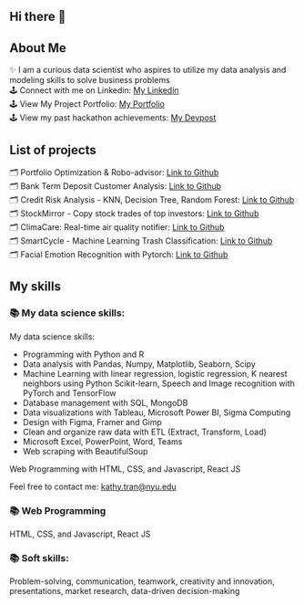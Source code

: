 ## Hi there 👋<br>
## About Me
✨ I am a curious data scientist who aspires to utilize my data analysis and modeling skills to solve business problems<br>
🕹 Connect with me on Linkedin: [My Linkedin](https://www.linkedin.com/in/kathy-tran-834577278/)<br>
🕹 View My Project Portfolio: [My Portfolio](https://kathytran88.github.io/)<br>
🕹 View my past hackathon achievements: [My Devpost](https://devpost.com/kathyngananhtran?ref_content=user-portfolio&ref_feature=portfolio&ref_medium=global-nav)<br>

## List of projects
🗂 Portfolio Optimization & Robo-advisor: [Link to Github](https://github.com/kathytran88/portfolio_optimization_and_robo_advisor)<br>
🗂 Bank Term Deposit Customer Analysis: [Link to Github](https://github.com/kathytran88/bank_term_deposit_analysis)<br>
🗂 Credit Risk Analysis - KNN, Decision Tree, Random Forest: [Link to Github](https://github.com/kathytran88/Credit_Risk_Analysis)<br>
🗂 StockMirror - Copy stock trades of top investors: [Link to Github](https://github.com/kathytran88/StockMirror)<br>
🗂 ClimaCare: Real-time air quality notifier: [Link to Github](https://github.com/SewonKim0/ClimaCare)<br>
🗂 SmartCycle - Machine Learning Trash Classification: [Link to Github](https://github.com/SnazzyBeatle115/Smartcycle)<br>
🗂 Facial Emotion Recognition with Pytorch: [Link to Github](https://github.com/kathytran88/face_emotion_recognition)<br>

## My skills
### 📚 My data science skills:
My data science skills:
- Programming with Python and R
- Data analysis with Pandas, Numpy, Matplotlib, Seaborn, Scipy
- Machine Learning with linear regression, logistic regression, K nearest neighbors using Python Scikit-learn, Speech and Image recognition with PyTorch and TensorFlow
- Database management with SQL, MongoDB
- Data visualizations with Tableau, Microsoft Power BI, Sigma Computing
- Design with Figma, Framer and Gimp
- Clean and organize raw data with ETL (Extract, Transform, Load) 
- Microsoft Excel, PowerPoint, Word, Teams
- Web scraping with BeautifulSoup

Web Programming with HTML, CSS, and Javascript, React JS

Feel free to contact me: [kathy.tran@nyu.edu](kathy.tran@nyu.edu)

### 📚 Web Programming
HTML, CSS, and Javascript, React JS

### 📚 Soft skills: 
Problem-solving, communication, teamwork, creativity and innovation, presentations, market research, data-driven decision-making
